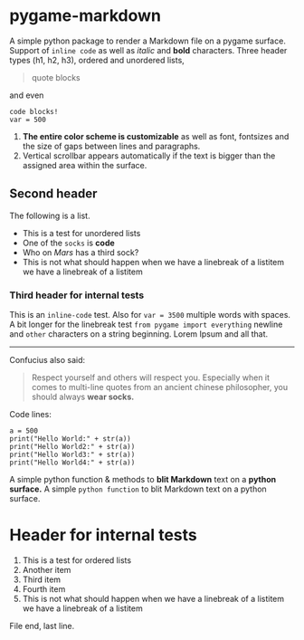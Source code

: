 # pygame-markdown 

A simple python package to render a Markdown file on a pygame surface. Support of `inline code` as well as *italic* and **bold** characters.
Three header types (h1, h2, h3), ordered and unordered lists,

> quote blocks

and even

```
code blocks!
var = 500
``` 

1. **The entire color scheme is customizable** as well as font, fontsizes and the size of gaps between lines and paragraphs.
2. Vertical scrollbar appears automatically if the text is bigger than the assigned area within the surface.



## Second header 
The following is a list.

- This is a test for unordered lists
- One of the `socks` is **code** 
- Who on *Mars* has a third sock?
- This is not what should happen when we have a linebreak of a listitem we have a linebreak of a listitem

### Third header for internal tests

This is an `inline-code` test. Also for `var = 3500` multiple words with spaces. A bit longer for the linebreak test
 `from pygame import everything` 
newline and `other` characters on a string beginning. Lorem Ipsum and all that. 

---

Confucius also said:
> Respect yourself
> and others will respect you. Especially when it comes to multi-line quotes from an ancient chinese philosopher, 
> you should always **wear socks.**

Code lines:

```
a = 500
print("Hello World:" + str(a))
print("Hello World2:" + str(a))
print("Hello World3:" + str(a))
print("Hello World4:" + str(a))
```

A simple python function & methods to **blit Markdown** text on a **python surface.**
A simple `python function` to blit Markdown text on a python surface.

# Header for internal tests
1. This is a test for ordered lists
2. Another item
3. Third item
2. Fourth item
4. This is not what should happen when we have a linebreak of a listitem we have a linebreak of a listitem

File end, last line.


